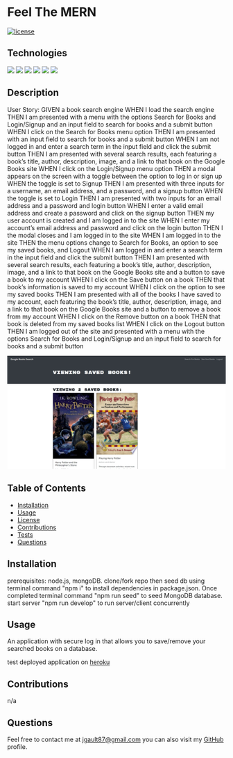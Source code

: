 # Feel The MERN


[![license](https://img.shields.io/badge/License-MIT-green.svg)](https://opensource.org/licenses/MIT)



## Technologies
  ![](https://img.shields.io/badge/Express.js-000000?style=for-the-badge&logo=express&logoColor=white)
![](https://img.shields.io/badge/MongoDB-4EA94B?style=for-the-badge&logo=mongodb&logoColor=white)
![](https://img.shields.io/badge/mongoose-js-4EA94B?style=for-the-badge&logo=mongoose&logoColor=red)
 ![](https://img.shields.io/badge/Apollo%20GraphQL-311C87?&style=for-the-badge&logo=Apollo%20GraphQL&logoColor=white)
 ![](https://img.shields.io/badge/JWT-000000?style=for-the-badge&logo=JSON%20web%20tokens&logoColor=white)
 ![](https://img.shields.io/badge/React-20232A?style=for-the-badge&logo=react&logoColor=61DAFB)


  ## Description 
User Story:
GIVEN a book search engine
WHEN I load the search engine
THEN I am presented with a menu with the options Search for Books and Login/Signup
and an input field to search for books and a submit button
WHEN I click on the Search for Books menu option
THEN I am presented with an input field to search for books and a submit button
WHEN I am not logged in and enter a search term in the input field and click the
submit button
THEN I am presented with several search results, each featuring a book’s title,
author, description, image, and a link to that book on the Google Books site
WHEN I click on the Login/Signup menu option
THEN a modal appears on the screen with a toggle between the option to log in or
sign up
WHEN the toggle is set to Signup
THEN I am presented with three inputs for a username, an email address, and a
password, and a signup button
WHEN the toggle is set to Login
THEN I am presented with two inputs for an email address and a password and login
button
WHEN I enter a valid email address and create a password and click on the signup
button
THEN my user account is created and I am logged in to the site
WHEN I enter my account’s email address and password and click on the login button
THEN I the modal closes and I am logged in to the site
WHEN I am logged in to the site
THEN the menu options change to Search for Books, an option to see my saved books,
and Logout
WHEN I am logged in and enter a search term in the input field and click the
submit button
THEN I am presented with several search results, each featuring a book’s title,
author, description, image, and a link to that book on the Google Books site and a
button to save a book to my account
WHEN I click on the Save button on a book
THEN that book’s information is saved to my account
WHEN I click on the option to see my saved books
THEN I am presented with all of the books I have saved to my account, each
featuring the book’s title, author, description, image, and a link to that book on
the Google Books site and a button to remove a book from my account
WHEN I click on the Remove button on a book
THEN that book is deleted from my saved books list
WHEN I click on the Logout button
THEN I am logged out of the site and presented with a menu with the options Search
for Books and Login/Signup and an input field to search for books and a submit
button

![](screenshot.jpg)

  ## Table of Contents
  * [Installation](#installation)
  * [Usage](#usage)
  * [License](#license)
  * [Contributions](#contributions)
  * [Tests](#tests)
  * [Questions](#questions)
  
  ## Installation 
  prerequisites: node.js, mongoDB.
  clone/fork repo then seed db using terminal command "npm i" to install dependencies in package.json. Once completed terminal command "npm run seed" to seed MongoDB database.
  start server "npm run develop" to run server/client concurrently 

  ## Usage 
  An application with secure log in that allows you to save/remove your searched books on a database.

  test deployed application on [heroku](https://aqueous-dawn-63617.herokuapp.com/) 

  

  ## Contributions
  n/a


  ## Questions 
  
  Feel free to contact me at jgault87@gmail.com 
  you can also visit my [GitHub](https://github.com/jgault87) profile.
  



